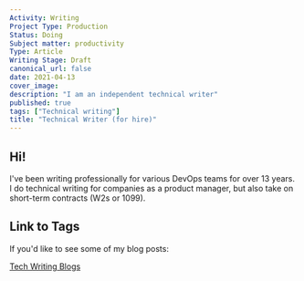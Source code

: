 ```yaml
---
Activity: Writing
Project Type: Production
Status: Doing
Subject matter: productivity
Type: Article
Writing Stage: Draft
canonical_url: false
date: 2021-04-13
cover_image:
description: "I am an independent technical writer"
published: true
tags: ["Technical writing"]
title: "Technical Writer (for hire)"
---
```


<!-- @format -->

## Hi!

I've been writing professionally for various DevOps teams for over 13 years. I do technical writing for companies as a product manager, but also take on short-term contracts (W2s or 1099).

## Link to Tags

If you'd like to see some of my blog posts:

[Tech Writing Blogs](/tag/technical-writing)
